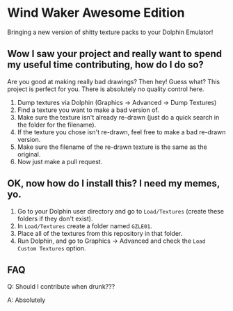 # Wind Waker Awesome Edition

Bringing a new version of shitty texture packs to your Dolphin Emulator!


## Wow I saw your project and really want to spend my useful time contributing, how do I do so?

Are you good at making really bad drawings? Then hey! Guess what? This project is perfect for you. There is absolutely no quality control here.

1. Dump textures via Dolphin (Graphics -> Advanced -> Dump Textures)
2. Find a texture you want to make a bad version of.
3. Make sure the texture isn't already re-drawn (just do a quick search in the folder for the filename).
4. If the texture you chose isn't re-drawn, feel free to make a bad re-drawn version.
5. Make sure the filename of the re-drawn texture is the same as the original.
6. Now just make a pull request.

## OK, now how do I install this? I need my memes, yo.

1. Go to your Dolphin user directory and go to `Load/Textures` (create these folders if they don't exist).
2. In `Load/Textures` create a folder named `GZLE01`.
3. Place all of the textures from this repository in that folder.
4. Run Dolphin, and go to Graphics -> Advanced and check the `Load Custom Textures` option.

## FAQ

Q: Should I contribute when drunk???

A: Absolutely